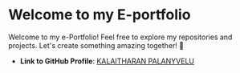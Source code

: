 # Welcome to my E-portfolio

Welcome to my e-Portfolio! Feel free to explore my repositories and projects. Let's create something amazing together! 🚀  

- **Link to GitHub Profile**: [KALAITHARAN PALANYVELU](https://github.com/kalai7-web)
  

